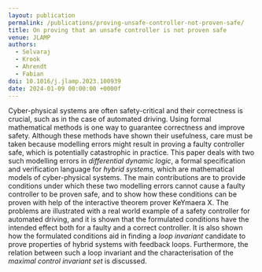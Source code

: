 ```yaml
---
layout: publication
permalink: /publications/proving-unsafe-controller-not-proven-safe/
title: On proving that an unsafe controller is not proven safe
venue: JLAMP
authors:
  - Selvaraj
  - Krook
  - Ahrendt
  - Fabian
doi: 10.1016/j.jlamp.2023.100939
date: 2024-01-09 00:00:00 +0000f
---
```

Cyber-physical systems are often safety-critical and their correctness is crucial, such as in the case of automated driving. Using formal mathematical methods is one way to guarantee correctness and improve safety. Although these methods have shown their usefulness, care must be taken because modelling errors might result in proving a faulty controller safe, which is potentially catastrophic in practice. This paper deals with two such modelling errors in _differential dynamic logic_, a formal specification and verification language for _hybrid systems_, which are mathematical models of cyber-physical systems. The main contributions are to provide conditions under which these two modelling errors cannot cause a faulty controller to be proven safe, and to show how these conditions can be proven with help of the interactive theorem prover KeYmaera X. The problems are illustrated with a real world example of a safety controller for automated driving, and it is shown that the formulated conditions have the intended effect both for a faulty and a correct controller. It is also shown how the formulated conditions aid in finding a _loop invariant_ candidate to prove properties of hybrid systems with feedback loops. Furthermore, the relation between such a loop invariant and the characterisation of the _maximal control invariant set_ is discussed.